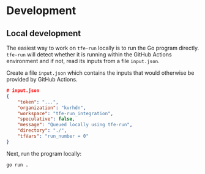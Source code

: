 # Development

## Local development

The easiest way to work on `tfe-run` locally is to run the Go program directly. `tfe-run` will detect whether it is running within the GitHub Actions environment and if not, read its inputs from a file `input.json`.

Create a file `input.json` which contains the inputs that would otherwise be provided by GitHub Actions.

```json
# input.json
{
    "token": "...",
    "organization": "kvrhdn",
    "workspace": "tfe-run_integration",
    "speculative": false,
    "message": "Queued locally using tfe-run",
    "directory": "./",
    "tfVars": "run_number = 0"
}
```

Next, run the program locally:

```
go run .
```
